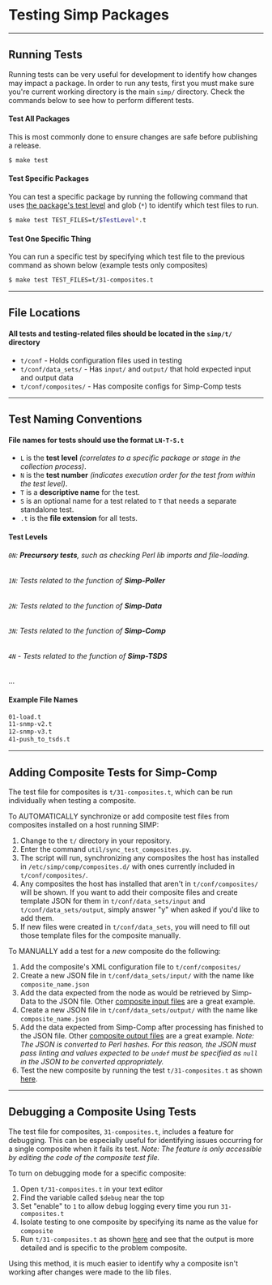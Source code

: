 # Testing Simp Packages
---
## Running Tests
Running tests can be very useful for development to identify how changes may impact a package. In order to run any tests, first you must make sure you're current working directory is the main `simp/` directory. Check the commands below to see how to perform different tests.

####  Test All Packages
This is most commonly done to ensure changes are safe before publishing a release.
```sh
$ make test
```
#### Test Specific Packages
You can test a specific package by running the following command that uses [the package's test level](#test-naming-conventions) and glob (`*`) to identify which test files to run.
```sh
$ make test TEST_FILES=t/$TestLevel*.t
```
#### Test One Specific Thing
You can run a specific test by specifying which test file to the previous command as shown below (example tests only composites)
```sh
$ make test TEST_FILES=t/31-composites.t
```

---
## File Locations
#### All tests and testing-related files should be located in the ```simp/t/``` directory
- `t/conf` - Holds configuration files used in testing
- `t/conf/data_sets/` - Has `input/` and `output/` that hold expected input and output data
- `t/conf/composites/` - Has composite configs for Simp-Comp tests

---
## Test Naming Conventions
#### File names for tests should use the format `LN-T-S.t` 
- `L` is the **test level** *(correlates to a specific package or stage in the collection process)*.
- `N` is the **test number** *(indicates execution order for the test from within the test level)*.
- `T` is a **descriptive name** for the test.
- `S` is an optional name for a test related to `T` that needs a separate standalone test.
- `.t` is the **file extension** for all tests.

#### Test Levels
###### `0N`: **Precursory tests**, such as checking Perl lib imports and file-loading.
###### `1N`: Tests related to the function of **Simp-Poller**
###### `2N`: Tests related to the function of **Simp-Data**
###### `3N`: Tests related to the function of **Simp-Comp**
###### `4N` - Tests related to the function of **Simp-TSDS**
...

#### Example File Names

```sh
01-load.t
11-snmp-v2.t
12-snmp-v3.t
41-push_to_tsds.t
```

---
## Adding Composite Tests for Simp-Comp
The test file for composites is `t/31-composites.t`, which can be run individually when testing a composite.


To AUTOMATICALLY synchronize or add composite test files from composites installed on a host running SIMP:
1. Change to the `t/` directory in your repository.
2. Enter the command `util/sync_test_composites.py`.
3. The script will run, synchronizing any composites the host has installed in `/etc/simp/comp/composites.d/` with ones currently included in `t/conf/composites/`.
4. Any composites the host has installed that aren't in `t/conf/composites/` will be shown. If you want to add their composite files and create template JSON for them in `t/conf/data_sets/input` and `t/conf/data_sets/output`, simply answer "y" when asked if you'd like to add them.
5. If new files were created in `t/conf/data_sets`, you will need to fill out those template files for the composite manually.


To MANUALLY add a test for a *new* composite do the following:
1. Add the composite's XML configuration file to `t/conf/composites/`
2. Create a new JSON file in `t/conf/data_sets/input/` with the name like `composite_name.json`
3. Add the data expected from the node as would be retrieved by Simp-Data to the JSON file. Other [composite input files](https://github.com/GlobalNOC/simp/tree/master/t/conf/data_sets/input) are a great example.
4. Create a new JSON file in `t/conf/data_sets/output/` with the name like `composite_name.json`
5. Add the data expected from Simp-Comp after processing has finished to the JSON file. Other [composite output files](https://github.com/GlobalNOC/simp/tree/master/t/conf/data_sets/output) are a great example. *Note: The JSON is converted to Perl hashes. For this reason, the JSON must pass linting and values expected to be `undef` must be specified as `null` in the JSON to be converted appropriately.*
6. Test the new composite by running the test `t/31-composites.t` as shown [here](#test-one-specific-thing).

---
## Debugging a Composite Using Tests
The test file for composites, `31-composites.t`, includes a feature for debugging. This can be especially useful for identifying issues occurring for a single composite when it fails its test.
*Note: The feature is only accessible by editing the code of the composite test file.*

To turn on debugging mode for a specific composite:
1. Open `t/31-composites.t` in your text editor
2. Find the variable called `$debug` near the top
3. Set "enable" to `1` to allow debug logging every time you run `31-composites.t`
4. Isolate testing to one composite by specifying its name as the value for `composite`
5. Run `t/31-composites.t` as shown [here](#test-one-specific-thing) and see that the output is more detailed and is specific to the problem composite.

Using this method, it is much easier to identify why a composite isn't working after changes were made to the lib files. 
